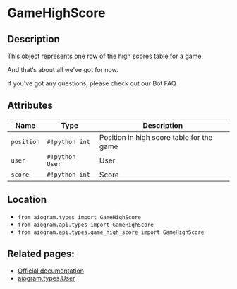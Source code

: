 # GameHighScore

## Description

This object represents one row of the high scores table for a game.

And that‘s about all we’ve got for now.

If you've got any questions, please check out our Bot FAQ


## Attributes

| Name | Type | Description |
| - | - | - |
| `position` | `#!python int` | Position in high score table for the game |
| `user` | `#!python User` | User |
| `score` | `#!python int` | Score |



## Location

- `from aiogram.types import GameHighScore`
- `from aiogram.api.types import GameHighScore`
- `from aiogram.api.types.game_high_score import GameHighScore`

## Related pages:

- [Official documentation](https://core.telegram.org/bots/api#gamehighscore)
- [aiogram.types.User](../types/user.md)
